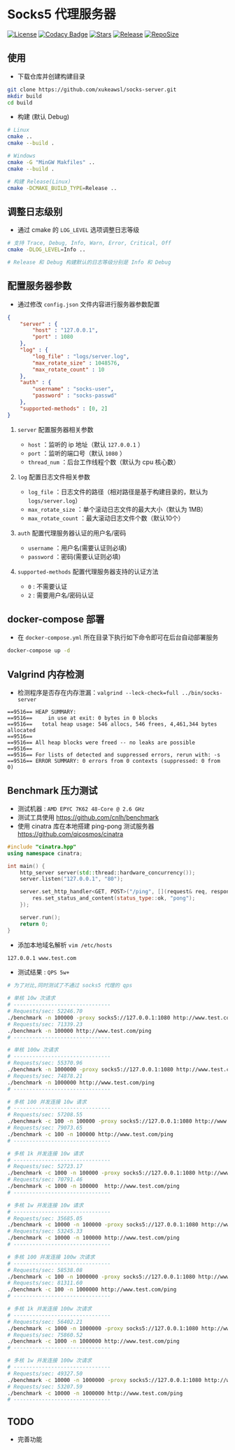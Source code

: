 # Socks5 代理服务器

[![License](https://img.shields.io/npm/l/mithril.svg)](https://github.com/xukeawsl/socks-server/blob/master/LICENSE)
[![Codacy Badge](https://app.codacy.com/project/badge/Grade/d9a5e55fbad64d51886964bf0f9977c9)](https://www.codacy.com/gh/xukeawsl/socks-server/dashboard?utm_source=github.com&amp;utm_medium=referral&amp;utm_content=xukeawsl/socks-server&amp;utm_campaign=Badge_Grade)
[![Stars](https://img.shields.io/github/stars/xukeawsl/socks-server)](https://github.com/xukeawsl/socks-server)
[![Release](https://img.shields.io/github/v/release/xukeawsl/socks-server?color=red)](https://github.com/xukeawsl/socks-server/releases)
[![RepoSize](https://img.shields.io/github/repo-size/xukeawsl/socks-server?color=yellow)](https://img.shields.io/github/repo-size/xukeawsl/socks-server?color=yellow)

## 使用
* 下载仓库并创建构建目录
```bash
git clone https://github.com/xukeawsl/socks-server.git
mkdir build
cd build
```
* 构建 (默认 Debug)
```bash
# Linux
cmake ..
cmake --build .

# Windows
cmake -G "MinGW Makfiles" ..
cmake --build .

# 构建 Release(Linux)
cmake -DCMAKE_BUILD_TYPE=Release ..
```

## 调整日志级别
* 通过 cmake 的 `LOG_LEVEL` 选项调整日志等级
```bash
# 支持 Trace, Debug, Info, Warn, Error, Critical, Off
cmake -DLOG_LEVEL=Info ..

# Release 和 Debug 构建默认的日志等级分别是 Info 和 Debug
```

## 配置服务器参数
* 通过修改 `config.json` 文件内容进行服务器参数配置
```json
{
    "server" : {
        "host" : "127.0.0.1",
        "port" : 1080
    },
    "log" : {
        "log_file" : "logs/server.log",
        "max_rotate_size" : 1048576,
        "max_rotate_count" : 10
    },
    "auth" : {
        "username" : "socks-user",
        "password" : "socks-passwd"
    },
    "supported-methods" : [0, 2]
}
```

1. `server` 配置服务器相关参数
   * `host` ：监听的 ip 地址（默认 `127.0.0.1` ）
   * `port` ：监听的端口号（默认 `1080` ）
   * `thread_num` ：后台工作线程个数（默认为 cpu 核心数）

2. `log` 配置日志文件相关参数
   * `log_file` ：日志文件的路径（相对路径是基于构建目录的，默认为 `logs/server.log`）
   * `max_rotate_size` ：单个滚动日志文件的最大大小（默认为 1MB）
   * `max_rotate_count` ：最大滚动日志文件个数（默认10个）

3. `auth` 配置代理服务器认证的用户名/密码
   * `username` ：用户名(需要认证则必填)
   * `password` ：密码(需要认证则必填)

4. `supported-methods` 配置代理服务器支持的认证方法
   * `0` : 不需要认证
   * `2` : 需要用户名/密码认证

## docker-compose 部署
* 在 `docker-compose.yml` 所在目录下执行如下命令即可在后台自动部署服务
```bash
docker-compose up -d
```

## Valgrind 内存检测
* 检测程序是否存在内存泄漏：`valgrind --leck-check=full ../bin/socks-server`
```valgrind
==9516== HEAP SUMMARY:
==9516==     in use at exit: 0 bytes in 0 blocks
==9516==   total heap usage: 546 allocs, 546 frees, 4,461,344 bytes allocated
==9516== 
==9516== All heap blocks were freed -- no leaks are possible
==9516== 
==9516== For lists of detected and suppressed errors, rerun with: -s
==9516== ERROR SUMMARY: 0 errors from 0 contexts (suppressed: 0 from 0)
```

## Benchmark 压力测试
* 测试机器 : `AMD EPYC 7K62 48-Core @ 2.6 GHz`
* 测试工具使用 https://github.com/cnlh/benchmark
* 使用 cinatra 库在本地搭建 ping-pong 测试服务器 https://github.com/qicosmos/cinatra
```cpp
#include "cinatra.hpp"
using namespace cinatra;

int main() {
    http_server server(std::thread::hardware_concurrency());
    server.listen("127.0.0.1", "80");

    server.set_http_handler<GET, POST>("/ping", [](request& req, response& res) {
		res.set_status_and_content(status_type::ok, "pong");
	});

    server.run();
	return 0;
}
```
* 添加本地域名解析 `vim /etc/hosts`
```bash
127.0.0.1 www.test.com
```

* 测试结果 : `QPS 5w+`
```bash
# 为了对比,同时测试了不通过 socks5 代理的 qps

# 单核 10w 次请求
# -------------------------------
# Requests/sec: 52246.70
./benchmark -n 100000 -proxy socks5://127.0.0.1:1080 http://www.test.com/ping
# Requests/sec: 71339.23
./benchmark -n 100000 http://www.test.com/ping
# -------------------------------

# 单核 100w 次请求
# -------------------------------
# Requests/sec: 55370.96
./benchmark -n 1000000 -proxy socks5://127.0.0.1:1080 http://www.test.com/ping
# Requests/sec: 74878.21
./benchmark -n 1000000 http://www.test.com/ping
# -------------------------------

# 多核 100 并发连接 10w 请求
# -------------------------------
# Requests/sec: 57208.55
./benchmark -c 100 -n 100000 -proxy socks5://127.0.0.1:1080 http://www.test.com/ping
# Requests/sec: 79073.65
./benchmark -c 100 -n 100000 http://www.test.com/ping
# -------------------------------

# 多核 1k 并发连接 10w 请求
# -------------------------------
# Requests/sec: 52723.17
./benchmark -c 1000 -n 100000 -proxy socks5://127.0.0.1:1080 http://www.test.com/ping
# Requests/sec: 70791.46
./benchmark -c 1000 -n 100000  http://www.test.com/ping
# -------------------------------

# 多核 1w 并发连接 10w 请求
# -------------------------------
# Requests/sec: 35685.05
./benchmark -c 10000 -n 100000 -proxy socks5://127.0.0.1:1080 http://www.test.com/ping
# Requests/sec: 53245.33
./benchmark -c 10000 -n 100000 http://www.test.com/ping
# -------------------------------

# 多核 100 并发连接 100w 次请求
# -------------------------------
# Requests/sec: 58538.08
./benchmark -c 100 -n 1000000 -proxy socks5://127.0.0.1:1080 http://www.test.com/ping
# Requests/sec: 81311.60
./benchmark -c 100 -n 1000000 http://www.test.com/ping
# -------------------------------

# 多核 1k 并发连接 100w 次请求
# -------------------------------
# Requests/sec: 56402.21
./benchmark -c 1000 -n 1000000 -proxy socks5://127.0.0.1:1080 http://www.test.com/ping
# Requests/sec: 75860.52
./benchmark -c 1000 -n 1000000 http://www.test.com/ping
# -------------------------------

# 多核 1w 并发连接 100w 次请求
# -------------------------------
# Requests/sec: 49327.50
./benchmark -c 10000 -n 1000000 -proxy socks5://127.0.0.1:1080 http://www.test.com/ping
# Requests/sec: 53207.59
./benchmark -c 10000 -n 1000000 http://www.test.com/ping
# -------------------------------
```

## TODO
* 完善功能
